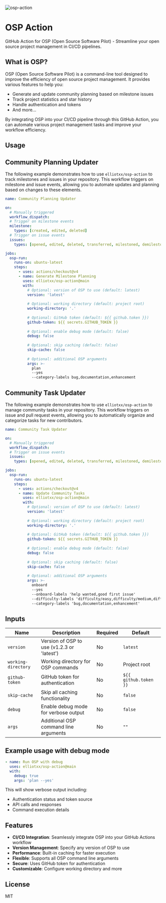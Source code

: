 ![osp-action](https://socialify.git.ci/elliotxx/osp-action/image?font=Raleway&language=1&name=1&owner=1&pattern=Plus&theme=Light)

# OSP Action

GitHub Action for OSP (Open Source Software Pilot) - Streamline your open source project management in CI/CD pipelines.

## What is OSP?

OSP (Open Source Software Pilot) is a command-line tool designed to improve the efficiency of open source project management. It provides various features to help you:

- Generate and update community planning based on milestone issues
- Track project statistics and star history
- Handle authentication and tokens
- And more...

By integrating OSP into your CI/CD pipeline through this GitHub Action, you can automate various project management tasks and improve your workflow efficiency.

## Usage

## Community Planning Updater

The following example demonstrates how to use `elliotxx/osp-action` to track milestones and issues in your repository. This workflow triggers on milestone and issue events, allowing you to automate updates and planning based on changes to these elements.

```yaml
name: Community Planning Updater

on:
  # Manually triggered
  workflow_dispatch:
  # Trigger on milestone events
  milestone:
    types: [created, edited, deleted]
  # Trigger on issue events
  issues:
    types: [opened, edited, deleted, transferred, milestoned, demilestoned, labeled, unlabeled, assigned, unassigned]

jobs:
  osp-run:
    runs-on: ubuntu-latest
    steps:
      - uses: actions/checkout@v4
      - name: Generate Milestone Planning
        uses: elliotxx/osp-action@main
        with:
          # Optional: version of OSP to use (default: latest)
          version: 'latest'
          
          # Optional: working directory (default: project root)
          working-directory: '.'
          
          # Optional: GitHub token (default: ${{ github.token }})
          github-token: ${{ secrets.GITHUB_TOKEN }}
          
          # Optional: enable debug mode (default: false)
          debug: false
          
          # Optional: skip caching (default: false)
          skip-cache: false
          
          # Optional: additional OSP arguments
          args: >-
            plan
            --yes
            --category-labels bug,documentation,enhancement
```

## Community Task Updater

The following example demonstrates how to use `elliotxx/osp-action` to manage community tasks in your repository. This workflow triggers on issue and pull request events, allowing you to automatically organize and categorize tasks for new contributors.

```yaml
name: Community Task Updater

on:
  # Manually triggered
  workflow_dispatch:
  # Trigger on issue events
  issues:
    types: [opened, edited, deleted, transferred, milestoned, demilestoned, labeled, unlabeled, assigned, unassigned]

jobs:
  osp-run:
    runs-on: ubuntu-latest
    steps:
      - uses: actions/checkout@v4
      - name: Update Community Tasks
        uses: elliotxx/osp-action@main
        with:
          # Optional: version of OSP to use (default: latest)
          version: 'latest'
          
          # Optional: working directory (default: project root)
          working-directory: '.'
          
          # Optional: GitHub token (default: ${{ github.token }})
          github-token: ${{ secrets.GITHUB_TOKEN }}
          
          # Optional: enable debug mode (default: false)
          debug: false
          
          # Optional: skip caching (default: false)
          skip-cache: false
          
          # Optional: additional OSP arguments
          args: >-
            onboard
            --yes
            --onboard-labels 'help wanted,good first issue'
            --difficulty-labels 'difficulty/easy,difficulty/medium,difficulty/hard'
            --category-labels 'bug,documentation,enhancement'
```

## Inputs

| Name | Description | Required | Default |
|------|-------------|----------|---------|
| `version` | Version of OSP to use (v1.2.3 or 'latest') | No | `latest` |
| `working-directory` | Working directory for OSP commands | No | Project root |
| `github-token` | GitHub token for authentication | No | `${{ github.token }}` |
| `skip-cache` | Skip all caching functionality | No | `false` |
| `debug` | Enable debug mode for verbose output | No | `false` |
| `args` | Additional OSP command line arguments | No | `""` |

## Example usage with debug mode

```yaml
- name: Run OSP with debug
  uses: elliotxx/osp-action@main
  with:
    debug: true
    args: 'plan --yes'
```

This will show verbose output including:
- Authentication status and token source
- API calls and responses
- Command execution details

## Features

- **CI/CD Integration**: Seamlessly integrate OSP into your GitHub Actions workflow
- **Version Management**: Specify any version of OSP to use
- **Performance**: Built-in caching for faster execution
- **Flexible**: Supports all OSP command line arguments
- **Secure**: Uses GitHub token for authentication
- **Customizable**: Configure working directory and more

## License

MIT
